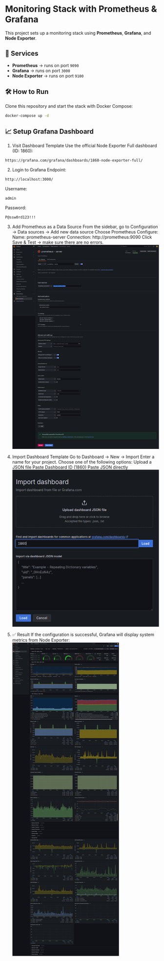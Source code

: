 # Monitoring Stack with Prometheus & Grafana

This project sets up a monitoring stack using **Prometheus**, **Grafana**, and **Node Exporter**.

## 🚀 Services
- **Prometheus** → runs on port `9090`
- **Grafana** → runs on port `3000`
- **Node Exporter** → runs on port `9100`

## 🛠️ How to Run

Clone this repository and start the stack with Docker Compose:

```bash
docker-compose up -d
```


## 📈 Setup Grafana Dashboard
1. Visit Dashboard Template
Use the official Node Exporter Full dashboard (ID: 1860):
```bash
https://grafana.com/grafana/dashboards/1860-node-exporter-full/
```
2. Login to Grafana
Endpoint: 
```bash
http://localhost:3000/
```
Username: 
```bash 
admin
```
Password: 
```bash
P@ssw0rd123!!!
```

3. Add Prometheus as a Data Source
From the sidebar, go to Configuration → Data sources → Add new data source
Choose Prometheus
Configure:
Name: prometheus-server
Connection: http://prometheus:9090
Click Save & Test → make sure there are no errors.
![Add data source](images/add-source.png)

4. Import Dashboard Template
Go to Dashboard → New → Import
Enter a name for your project.
Choose one of the following options:
Upload a JSON file
Paste Dashboard ID (1860)
Paste JSON directly
![Import template](images/import-template.png)

5. ✅ Result
If the configuration is successful, Grafana will display system metrics from Node Exporter:
![Result monitoring](images/result-monitoring.png)



